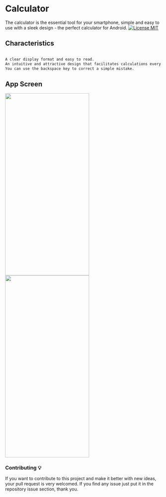 
# Calculator

The calculator is the essential tool for your smartphone, simple and easy to use with a sleek design - the perfect calculator for Android.
[![License MIT](https://img.shields.io/badge/license-MIT-blue.svg)](LICENSE)

## Characteristics 


```bash

A clear display format and easy to read. 
An intuitive and attractive design that facilitates calculations every day.
You can use the backspace key to correct a simple mistake.

```

## App Screen

<img src="https://github.com/JahidHasanCO/Calculator-App/blob/master/ART/Calculator.png" width="270" height="585">             <img src="https://github.com/JahidHasanCO/Calculator-App/blob/master/ART/Calculator-Dark.png" width="270" height="585">


### Contributing 💡
If you want to contribute to this project and make it better with new ideas, your pull request is very welcomed.
If you find any issue just put it in the repository issue section, thank you.
